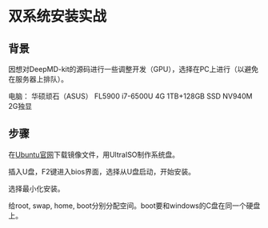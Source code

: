 # 双系统安装实战

## 背景

因想对DeepMD-kit的源码进行一些调整开发（GPU），选择在PC上进行（以避免在服务器上排队）。

电脑： 华硕顽石（ASUS） FL5900 i7-6500U 4G 1TB+128GB SSD NV940M 2G独显

## 步骤

在[Ubuntu官网](https://ubuntu.com)下载镜像文件，用UltraISO制作系统盘。

插入U盘，F2键进入bios界面，选择从U盘启动，开始安装。

选择最小化安装。

给root, swap, home, boot分别分配空间。boot要和windows的C盘在同一个硬盘上。

